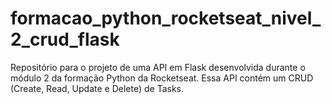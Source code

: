 # formacao_python_rocketseat_nivel_2_crud_flask
Repositório para o projeto de uma API em Flask desenvolvida durante o módulo 2 da formação Python da Rocketseat. Essa API contém um CRUD (Create, Read, Update e Delete) de Tasks.
